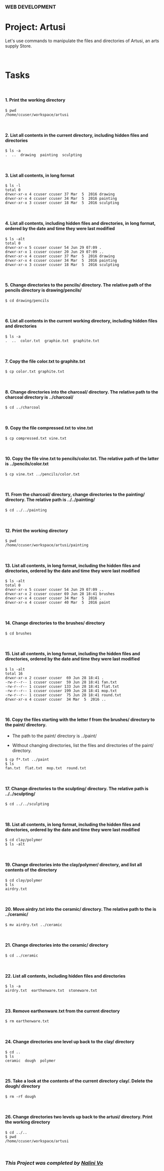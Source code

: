 ### **WEB DEVELOPMENT**
# **Project: Artusi**

Let's use commands to manipulate the files and directories of Artusi, an arts supply Store.

<br>

# **Tasks**

<br>

#### **1. Print the working directory**

```
$ pwd
/home/ccuser/workspace/artusi
```

<br>

#### **2. List all contents in the current directory, including hidden files and directories**

```
$ ls -a
.  ..  drawing  painting  sculpting
```

<br>

#### **3. List all contents, in long format**

```
$ ls -l
total 0
drwxr-xr-x 4 ccuser ccuser 37 Mar  5  2016 drawing
drwxr-xr-x 4 ccuser ccuser 34 Mar  5  2016 painting
drwxr-xr-x 3 ccuser ccuser 18 Mar  5  2016 sculpting
```

<br>

#### **4. List all contents, including hidden files and directories, in long format, ordered by the date and time they were last modified**

```
$ ls -alt
total 0
drwxr-xr-x 5 ccuser ccuser 54 Jun 29 07:09 .
drwxr-xr-x 1 ccuser ccuser 20 Jun 29 07:09 ..
drwxr-xr-x 4 ccuser ccuser 37 Mar  5  2016 drawing
drwxr-xr-x 4 ccuser ccuser 34 Mar  5  2016 painting
drwxr-xr-x 3 ccuser ccuser 18 Mar  5  2016 sculpting
```

<br>

#### **5. Change directories to the pencils/ directory. The relative path of the pencils directory is drawing/pencils/**

```
$ cd drawing/pencils
```

<br>

#### **6. List all contents in the current working directory, including hidden files and directories**

```
$ ls -a
.  ..  color.txt  graphie.txt  graphite.txt
```

<br>

#### **7. Copy the file color.txt to graphite.txt**

```
$ cp color.txt graphite.txt
```

<br>

#### **8. Change directories into the charcoal/ directory. The relative path to the charcoal directory is ../charcoal/**

```
$ cd ../charcoal
```

<br>

#### **9. Copy the file compressed.txt to vine.txt**

```
$ cp compressed.txt vine.txt
```

<br>

#### **10. Copy the file vine.txt to pencils/color.txt. The relative path of the latter is ../pencils/color.txt**

```
$ cp vine.txt ../pencils/color.txt
```

<br>

#### **11. From the charcoal/ directory, change directories to the painting/ directory. The relative path is ../../painting/**

```
$ cd ../../painting
```

<br>

#### **12. Print the working directory**

```
$ pwd
/home/ccuser/workspace/artusi/painting
```

<br>

#### **13. List all contents, in long format, including the hidden files and directories, ordered by the date and time they were last modified**

```
$ ls -alt
total 0
drwxr-xr-x 5 ccuser ccuser 54 Jun 29 07:09 ..
drwxr-xr-x 2 ccuser ccuser 69 Jun 28 18:41 brushes
drwxr-xr-x 4 ccuser ccuser 34 Mar  5  2016 .
drwxr-xr-x 4 ccuser ccuser 40 Mar  5  2016 paint
```

<br>

#### **14. Change directories to the brushes/ directory**

```
$ cd brushes
```

<br>

#### **15. List all contents, in long format, including the hidden files and directories, ordered by the date and time they were last modified**

```
$ ls -alt
total 16
drwxr-xr-x 2 ccuser ccuser  69 Jun 28 18:41 .
-rw-r--r-- 1 ccuser ccuser  59 Jun 28 18:41 fan.txt
-rw-r--r-- 1 ccuser ccuser 133 Jun 28 18:41 flat.txt
-rw-r--r-- 1 ccuser ccuser 199 Jun 28 18:41 mop.txt
-rw-r--r-- 1 ccuser ccuser  75 Jun 28 18:41 round.txt
drwxr-xr-x 4 ccuser ccuser  34 Mar  5  2016 ..
```

<br>

#### **16. Copy the files starting with the letter f from the brushes/ directory to the paint/ directory.**

- The path to the paint/ directory is ../paint/

- Without changing directories, list the files and directories of the paint/ directory.

```
$ cp f*.txt ../paint
$ ls
fan.txt  flat.txt  mop.txt  round.txt
```

<br>

#### **17. Change directories to the sculpting/ directory. The relative path is ../../sculpting/**

```
$ cd ../../sculpting
```

<br>

#### **18. List all contents, in long format, including the hidden files and directories, ordered by the date and time they were last modified**

```
$ cd clay/polymer
$ ls -alt
```

<br>

#### **19. Change directories into the clay/polymer/ directory, and list all contents of the directory**

```
$ cd clay/polymer
$ ls
airdry.txt
```

<br>

#### **20. Move airdry.txt into the ceramic/ directory. The relative path to the is ../ceramic/**

```
$ mv airdry.txt ../ceramic
```

<br>

#### **21. Change directories into the ceramic/ directory**

```
$ cd ../ceramic
```

<br>

#### **22. List all contents, including hidden files and directories**

```
$ ls -a
airdry.txt  earthenware.txt  stoneware.txt
```

<br>

#### **23. Remove earthenware.txt from the current directory**

```
$ rm earthenware.txt
```

<br>

#### **24. Change directories one level up back to the clay/ directory**

```
$ cd ..
$ ls
ceramic  dough  polymer
```

<br>

#### **25. Take a look at the contents of the current directory clay/. Delete the dough/ directory**

```
$ rm -rf dough
```

<br>

#### **26. Change directories two levels up back to the artusi/ directory. Print the working directory**

```
$ cd ../..
$ pwd
/home/ccuser/workspace/artusi
```

<br>

### ***This Project was completed by [Nalini Vo](https://github.com/Nalini1998)***
